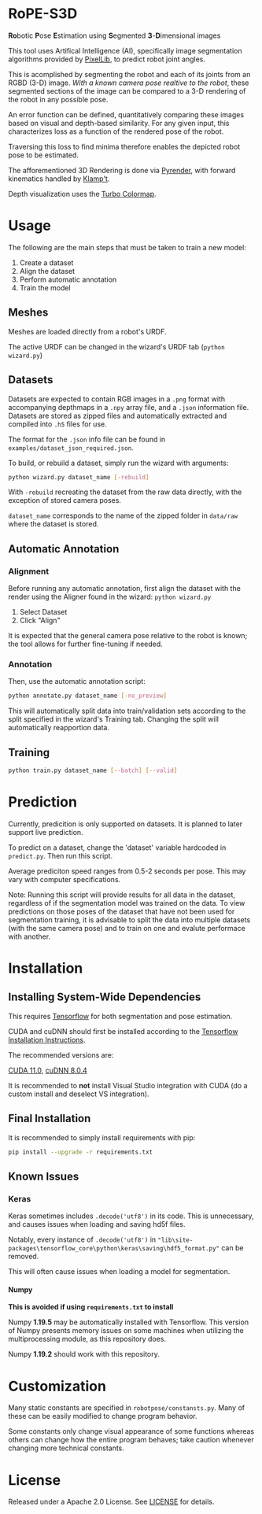 # RoPE-S3D

**Ro**botic **P**ose **E**stimation using **S**egmented **3**-**D**imensional images

This tool uses Artifical Intelligence (AI), specifically image segmentation algorithms provided by [PixelLib](https://github.com/ayoolaolafenwa/PixelLib), to predict robot joint angles.

This is acomplished by segmenting the robot and each of its joints from an RGBD (3-D) image. *With a known camera pose realtive to the robot*, these segmented sections of the image can be compared to a 3-D rendering of the robot in any possible pose.

An error function can be defined, quantitatively comparing these images based on visual and depth-based similarity. For any given input, this characterizes loss as a function of the rendered pose of the robot.

Traversing this loss to find minima therefore enables the depicted robot pose to be estimated.

The afforementioned 3D Rendering is done via [Pyrender](https://github.com/mmatl/pyrender), with forward kinematics handled by [Klamp't](https://github.com/krishauser/Klampt).

Depth visualization uses the [Turbo Colormap](https://ai.googleblog.com/2019/08/turbo-improved-rainbow-colormap-for.html).

# Usage

The following are the main steps that must be taken to train a new model:
1. Create a dataset
2. Align the dataset
3. Perform automatic annotation
4. Train the model

## Meshes

Meshes are loaded directly from a robot's URDF.

The active URDF can be changed in the wizard's URDF tab (```python wizard.py```)

## Datasets

Datasets are expected to contain RGB images in a ```.png``` format with accompanying depthmaps in a ```.npy``` array file, and a ```.json``` information file. Datasets are stored as zipped files and automatically extracted and compiled into ```.h5``` files for use.

The format for the ```.json``` info file can be found in ```examples/dataset_json_required.json```.

To build, or rebuild a dataset, simply run the wizard with arguments:
```bash
python wizard.py dataset_name [-rebuild]
```
With ```-rebuild``` recreating the dataset from the raw data directly, with the exception of stored camera poses.

```dataset_name``` corresponds to the name of the zipped folder in ```data/raw``` where the dataset is stored.

## Automatic Annotation

### Alignment

Before running any automatic annotation, first align the dataset with the render using the Aligner found in the wizard: ```python wizard.py```

1. Select Dataset
2. Click "Align"

It is expected that the general camera pose relative to the robot is known; the tool allows for further fine-tuning if needed.

### Annotation

Then, use the automatic annotation script:

```bash
python annotate.py dataset_name [-no_preview]
```

This will automatically split data into train/validation sets according to the split specified in the wizard's Training tab. Changing the split will automatically reapportion data.

## Training

```bash
python train.py dataset_name [--batch] [--valid]
```

# Prediction

Currently, predicition is only supported on datasets. It is planned to later support live prediction.

To predict on a dataset, change the 'dataset' variable hardcoded in ```predict.py```. Then run this script.

Average prediciton speed ranges from 0.5-2 seconds per pose. This may vary with computer specifications.

Note: Running this script will provide results for all data in the dataset, regardless of if the segmentation model was trained on the data. To view predictions on those poses of the dataset that have not been used for segmentation training, it is advisable to split the data into multiple datasets (with the same camera pose) and to train on one and evalute performace with another.

# Installation

## Installing System-Wide Dependencies

This requires [Tensorflow](https://github.com/tensorflow/tensorflow) for both segmentation and pose estimation.

CUDA and cuDNN should first be installed according to the [Tensorflow Installation Instructions](https://www.tensorflow.org/install).

The recommended versions are:

[CUDA 11.0](https://developer.nvidia.com/cuda-11.0-download-archive), [cuDNN 8.0.4](https://developer.nvidia.com/rdp/cudnn-archive)

It is recommended to **not** install Visual Studio integration with CUDA (do a custom install and deselect VS integration).

## Final Installation

It is recommended to simply install requirements with pip:
```bash
pip install --upgrade -r requirements.txt
```

## Known Issues

### Keras

Keras sometimes includes ```.decode('utf8')``` in its code. This is unnecessary, and causes issues when loading and saving hd5f files.

Notably, every instance of ```.decode('utf8')``` in ```"lib\site-packages\tensorflow_core\python\keras\saving\hdf5_format.py"``` can be removed.

This will often cause issues when loading a model for segmentation.

#### Numpy

**This is avoided if using ```requirements.txt``` to install**

Numpy **1.19.5** may be automatically installed with Tensorflow. This version of Numpy presents memory issues on some machines when utilizing the multiprocessing module, as this repository does.

Numpy **1.19.2** should work with this repository.

# Customization

Many static constants are specified in ```robotpose/constansts.py```. Many of these can be easily modified to change program behavior.

Some constants only change visual appearance of some functions whereas others can change how the entire program behaves; take caution whenever changing more technical constants.

# License

Released under a Apache 2.0 License. See [LICENSE](https://github.com/jgraving/deepposekit/blob/master/LICENSE) for details.
